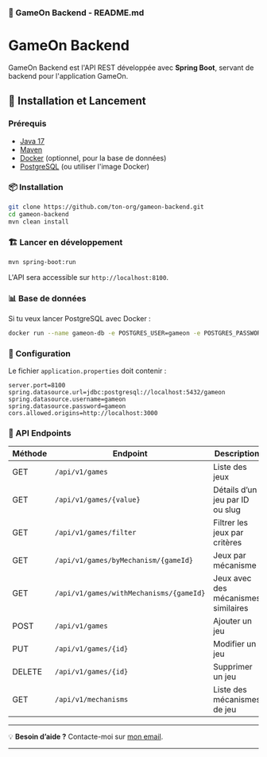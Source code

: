 ### 🎲 GameOn Backend - README.md

# GameOn Backend

GameOn Backend est l'API REST développée avec **Spring Boot**, servant de backend pour l'application GameOn.

## 🚀 Installation et Lancement

### Prérequis
- [Java 17](https://adoptopenjdk.net/)
- [Maven](https://maven.apache.org/)
- [Docker](https://www.docker.com/) (optionnel, pour la base de données)
- [PostgreSQL](https://www.postgresql.org/) (ou utiliser l'image Docker)

### 📦 Installation
```sh
git clone https://github.com/ton-org/gameon-backend.git
cd gameon-backend
mvn clean install
```

### 🏗️ Lancer en développement
```sh
mvn spring-boot:run
```
L'API sera accessible sur `http://localhost:8100`.

### 📊 Base de données
Si tu veux lancer PostgreSQL avec Docker :
```sh
docker run --name gameon-db -e POSTGRES_USER=gameon -e POSTGRES_PASSWORD=gameon -p 5432:5432 -d postgres
```

### 🔧 Configuration
Le fichier `application.properties` doit contenir :
```
server.port=8100
spring.datasource.url=jdbc:postgresql://localhost:5432/gameon
spring.datasource.username=gameon
spring.datasource.password=gameon
cors.allowed.origins=http://localhost:3000
```

### 📌 API Endpoints
| Méthode | Endpoint                         | Description                          |
|---------|--------------------------------|----------------------------------|
| GET     | `/api/v1/games`                | Liste des jeux                   |
| GET     | `/api/v1/games/{value}`        | Détails d’un jeu par ID ou slug |
| GET     | `/api/v1/games/filter`         | Filtrer les jeux par critères    |
| GET     | `/api/v1/games/byMechanism/{gameId}` | Jeux par mécanisme          |
| GET     | `/api/v1/games/withMechanisms/{gameId}` | Jeux avec des mécanismes similaires |
| POST    | `/api/v1/games`                | Ajouter un jeu                    |
| PUT     | `/api/v1/games/{id}`           | Modifier un jeu                    |
| DELETE  | `/api/v1/games/{id}`           | Supprimer un jeu                   |
| GET     | `/api/v1/mechanisms`           | Liste des mécanismes de jeu        |

---

💡 **Besoin d’aide ?** Contacte-moi sur [mon email](brouilliercharles@gmail.com).

---